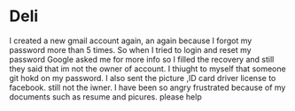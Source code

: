 # Deli
I created a new gmail account again, an again because I forgot my password more than 5 times. So when I tried to login and reset my password Google asked me for more info so I filled the recovery and still they said that im not the owner of account. I thiught to myself that someone git hokd on my password. I also sent the picture ,ID card driver license to facebook. still not the iwner. I have been so angry frustrated because of my documents such as resume and picures. please help
